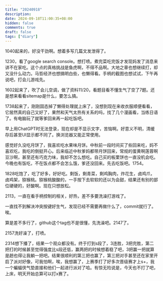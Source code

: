 ```yaml
---
title: "20240918"
description: 
date: 2024-09-18T11:00:35+08:00
hidden: false
comments: true
draft: false
tags: ["diary"]
---
```

1040起来的，好没干劲啊。想着多写几篇文发泄得了。

1230，看了google search console。想打喷。煮完菜吃完饭才发现妈发了消息来讲不在家吃。这个点的真格挑战是鱼虎啊，不得不品啊。大地之章也想继续打，却又没什么动力。马哲经济也想搞明白些，也懒得看。手柄的截图也想试试，下午再说吧，打会儿游戏先。

1602起来了，吹了会儿空调，做了资料11/20，看题目看不懂生气了空了7题。还是想来看看sitemap是什么，要怎么搞。

1738起来了，刚刚固态掉了懒得处理就上床了，没想到现在来收衣服顺便看看，它居然真的自己又好了，果然和天气太热有关系的吗，找了几个漫画看，当练日语了。有电脑玩了就等爹回来再一起吃饭吧。

早上用ChatGPT时无法登录，现在却是不显示文字，苦恼啊。好意义不明，清缓存后甚至UI显示都不同了。换浏览器又能正常使用。

感觉好久没吃月饼了，我喜欢吃水果味月饼。中秋前一段时间买了些回来吃，妈不喜欢吃，我吃的倒挺开心。后来临近中秋爹妈都带月饼回来，常规的蛋黄啊莲蓉啊豆沙啊，甚至还有巧克力味，我却不怎么想吃。自己买的板栗饼也一直没机会吃。今晚也有饭吃，不在饭点都不会怎么饿，爹还没回来。先去吃饭吧。1754。

1828吃饱了，吃了好多，好好吃。剩饭，剩青菜，剩鸡胸肉，炸花生，卤鸡爪，卤鸡架，猕猴桃。猕猴桃酸酸的，一手按下去软软的还以为会甜，结果还有别的部位硬硬的，好酸啊。现在只想放松。

2113，一直在看手柄控制的相关，好热，差不多要洗澡打游戏了。

一直找不到解决冲突按键好生气，发现已经不需要再做什么了，commit就行了。唉。

算是差不多行了，github这个tag也不是很懂，先洗澡吧。2147了。

2157洗好澡了，打喷。

2314想下播了，结果一个观众都没有。终于打到s段了，3连胜，3把完胜，第二把打的时候甚至觉得强度比s段还低，赢两把的时候想着稳了吧，3把赢一把就算是趟也得让我躺一把吧。结果很顺利的第三把也赢了，第三把对手甚至还在家里开启了派对好像，可我怕啊，唉，我想赢了，上赛季打了好多次晋级赛才上s+，我一个蝙蝠侠气垫直接和他们一起进行派对了哈。有惊无险说是，今天也不打了吧，上床，明天开始总算可以打x赛了。
